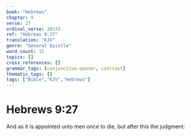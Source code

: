 ```yaml
---
book: "Hebrews"
chapter: 9
verse: 27
ordinal_verse: 30133
ref: "Hebrews 9:27"
translation: "KJV"
genre: "General Epistle"
word_count: 15
topics: []
cross_references: []
grammar_tags: [conjunctive-opener, contrast]
thematic_tags: []
tags: ["Bible","KJV","Hebrews"]
---
```


# Hebrews 9:27

And as it is appointed unto men once to die, but after this the judgment:
